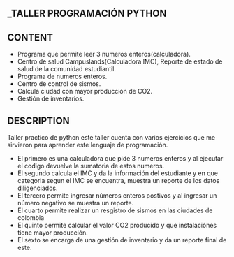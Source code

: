 ## _TALLER PROGRAMACIÓN PYTHON


## CONTENT 

- Programa que permite leer 3 numeros enteros(calculadora).
- Centro de salud Campuslands(Calculadora IMC), Reporte de estado de salud de la comunidad estudiantil.
- Programa de numeros enteros.
- Centro de control de sismos.
- Calcula ciudad con mayor producción de CO2.
- Gestión de inventarios.


## DESCRIPTION
Taller practico de python este taller cuenta con varios ejercicios que me sirvieron para aprender este lenguaje de programación.


- El primero es una calculadora que pide 3 numeros enteros y al ejecutar el codigo devuelve la sumatoria de estos numeros.
- El segundo calcula el IMC y da la información del estudiante y en que categoria segun el IMC se encuentra, muestra un reporte de los datos diligenciados.
- El tercero permite ingresar números enteros postivos y al ingresar un número negativo se muestra un reporte.
-  El cuarto permite realizar un resgistro de sismos en las ciudades de colombia
-  El quinto permite calcular el valor CO2 producido y que instalaciónes tiene mayor producción.
-  El sexto se encarga de una gestión de inventario y da un reporte final de este.

